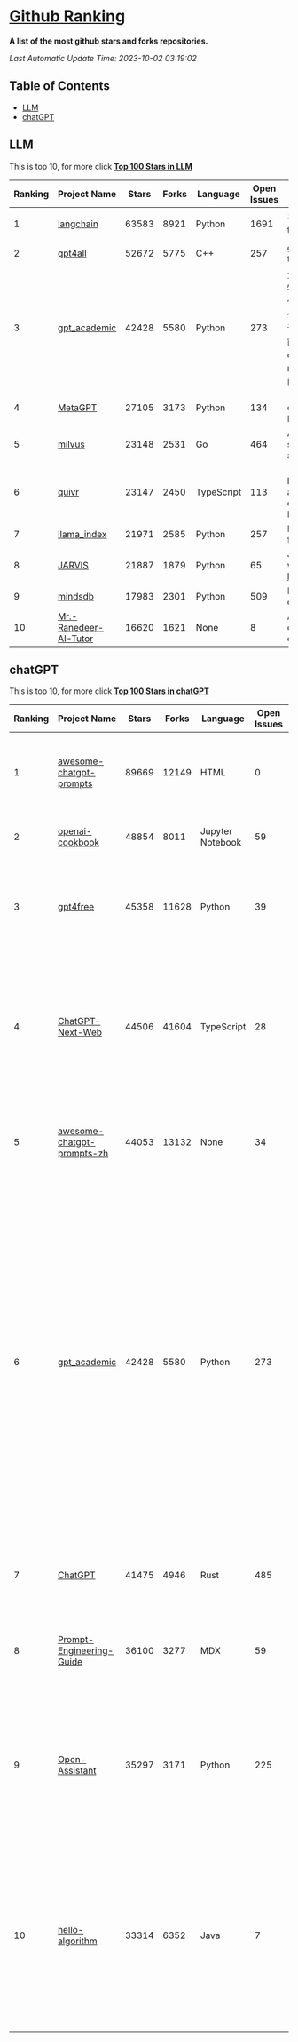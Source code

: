 [Github Ranking](./README.md)
==========

**A list of the most github stars and forks repositories.**

*Last Automatic Update Time: 2023-10-02 03:19:02*

## Table of Contents
 * [LLM](#LLM)
 * [chatGPT](#chatGPT)

## LLM

This is top 10, for more click **[Top 100 Stars in LLM](Top100/LLM.md)**

| Ranking | Project Name | Stars | Forks | Language | Open Issues | Description | Last Commit |
| ------- | ------------ | ----- | ----- | -------- | ----------- | ----------- | ----------- |
| 1 | [langchain](https://github.com/langchain-ai/langchain) | 63583 | 8921 | Python | 1691 | ⚡ Building applications with LLMs through composability ⚡ | 2023-10-02T00:54:46Z |
| 2 | [gpt4all](https://github.com/nomic-ai/gpt4all) | 52672 | 5775 | C++ | 257 | gpt4all: open-source LLM chatbots that you can run anywhere | 2023-10-01T21:46:27Z |
| 3 | [gpt_academic](https://github.com/binary-husky/gpt_academic) | 42428 | 5580 | Python | 273 | 为ChatGPT/GLM提供实用化交互界面，特别优化论文阅读/润色/写作体验，模块化设计，支持自定义快捷按钮&函数插件，支持Python和C++等项目剖析&自译解功能，PDF/LaTex论文翻译&总结功能，支持并行问询多种LLM模型，支持chatglm2等本地模型。兼容文心一言, moss, llama2, rwkv, claude2, 通义千问, 书生, 讯飞星火等。 | 2023-10-01T15:59:29Z |
| 4 | [MetaGPT](https://github.com/geekan/MetaGPT) | 27105 | 3173 | Python | 134 | 🌟 The Multi-Agent Framework: Given one line Requirement, return PRD, Design, Tasks, Repo | 2023-10-02T02:32:44Z |
| 5 | [milvus](https://github.com/milvus-io/milvus) | 23148 | 2531 | Go | 464 | A cloud-native vector database, storage for next generation AI applications | 2023-10-02T02:47:53Z |
| 6 | [quivr](https://github.com/StanGirard/quivr) | 23147 | 2450 | TypeScript | 113 | 🧠 Your Second Brain supercharged by Generative AI 🧠 Dump all your files and chat with your personal assistant on your files & more using GPT 3.5/4, Private, Anthropic, VertexAI, LLMs... | 2023-10-02T00:09:00Z |
| 7 | [llama_index](https://github.com/jerryjliu/llama_index) | 21971 | 2585 | Python | 257 | LlamaIndex (GPT Index) is a data framework for your LLM applications | 2023-10-02T03:10:36Z |
| 8 | [JARVIS](https://github.com/microsoft/JARVIS) | 21887 | 1879 | Python | 65 | JARVIS, a system to connect LLMs with ML community. Paper: https://arxiv.org/pdf/2303.17580.pdf | 2023-09-10T05:50:43Z |
| 9 | [mindsdb](https://github.com/mindsdb/mindsdb) | 17983 | 2301 | Python | 509 | MindsDB connects AI models to databases. | 2023-10-02T02:31:38Z |
| 10 | [Mr.-Ranedeer-AI-Tutor](https://github.com/JushBJJ/Mr.-Ranedeer-AI-Tutor) | 16620 | 1621 | None | 8 | A GPT-4 AI Tutor Prompt for customizable personalized learning experiences. | 2023-08-31T05:52:22Z |


## chatGPT

This is top 10, for more click **[Top 100 Stars in chatGPT](Top100/chatGPT.md)**

| Ranking | Project Name | Stars | Forks | Language | Open Issues | Description | Last Commit |
| ------- | ------------ | ----- | ----- | -------- | ----------- | ----------- | ----------- |
| 1 | [awesome-chatgpt-prompts](https://github.com/f/awesome-chatgpt-prompts) | 89669 | 12149 | HTML | 0 | This repo includes ChatGPT prompt curation to use ChatGPT better. | 2023-09-29T06:21:28Z |
| 2 | [openai-cookbook](https://github.com/openai/openai-cookbook) | 48854 | 8011 | Jupyter Notebook | 59 | Examples and guides for using the OpenAI API | 2023-09-30T01:23:01Z |
| 3 | [gpt4free](https://github.com/xtekky/gpt4free) | 45358 | 11628 | Python | 39 | The official gpt4free repository \| various collection of powerful language models | 2023-10-02T00:06:38Z |
| 4 | [ChatGPT-Next-Web](https://github.com/Yidadaa/ChatGPT-Next-Web) | 44506 | 41604 | TypeScript | 28 | A well-designed cross-platform ChatGPT UI (Web / PWA / Linux / Win / MacOS). 一键拥有你自己的跨平台 ChatGPT 应用。 | 2023-09-30T17:24:03Z |
| 5 | [awesome-chatgpt-prompts-zh](https://github.com/PlexPt/awesome-chatgpt-prompts-zh) | 44053 | 13132 | None | 34 | ChatGPT 中文调教指南。各种场景使用指南。学习怎么让它听你的话。 | 2023-08-08T04:36:57Z |
| 6 | [gpt_academic](https://github.com/binary-husky/gpt_academic) | 42428 | 5580 | Python | 273 | 为ChatGPT/GLM提供实用化交互界面，特别优化论文阅读/润色/写作体验，模块化设计，支持自定义快捷按钮&函数插件，支持Python和C++等项目剖析&自译解功能，PDF/LaTex论文翻译&总结功能，支持并行问询多种LLM模型，支持chatglm2等本地模型。兼容文心一言, moss, llama2, rwkv, claude2, 通义千问, 书生, 讯飞星火等。 | 2023-10-01T15:59:29Z |
| 7 | [ChatGPT](https://github.com/lencx/ChatGPT) | 41475 | 4946 | Rust | 485 | 🔮 ChatGPT Desktop Application (Mac, Windows and Linux) | 2023-09-22T05:42:31Z |
| 8 | [Prompt-Engineering-Guide](https://github.com/dair-ai/Prompt-Engineering-Guide) | 36100 | 3277 | MDX | 59 | 🐙 Guides, papers, lecture, notebooks and resources for prompt engineering | 2023-10-01T15:35:42Z |
| 9 | [Open-Assistant](https://github.com/LAION-AI/Open-Assistant) | 35297 | 3171 | Python | 225 | OpenAssistant is a chat-based assistant that understands tasks, can interact with third-party systems, and retrieve information dynamically to do so. | 2023-09-30T23:18:07Z |
| 10 | [hello-algorithm](https://github.com/geekxh/hello-algorithm) | 33314 | 6352 | Java | 7 | 🌍 针对小白的算法训练 \| 包括四部分：①.大厂面经 ②.力扣图解  ③.千本开源电子书 ④.百张技术思维导图（项目花了上百小时，希望可以点 star 支持，🌹感谢~）推荐免费ChatGPT使用网站 | 2023-06-13T04:13:17Z |

